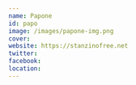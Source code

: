 ```yaml
---
name: Papone
id: papo
image: /images/papone-img.png
cover:
website: https://stanzinofree.net
twitter:
facebook:
location:
---
```


